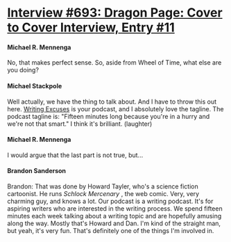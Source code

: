 # [Interview #693: Dragon Page: Cover to Cover Interview, Entry #11](https://www.theoryland.com/intvmain.php?i=693#11)

#### Michael R. Mennenga

No, that makes perfect sense. So, aside from Wheel of Time, what else are you doing?

#### Michael Stackpole

Well actually, we have the thing to talk about. And I have to throw this out here.
[Writing Excuses](http://www.writingexcuses.com/)
is your podcast, and I absolutely love the tagline. The podcast tagline is: "Fifteen minutes long because you're in a hurry and we're not that smart." I think it's brilliant. (laughter)

#### Michael R. Mennenga

I would argue that the last part is not true, but...

#### Brandon Sanderson

Brandon: That was done by Howard Tayler, who's a science fiction cartoonist. He runs
*Schlock Mercenary*
, the web comic. Very, very charming guy, and knows a lot. Our podcast is a writing podcast. It's for aspiring writers who are interested in the writing process. We spend fifteen minutes each week talking about a writing topic and are hopefully amusing along the way. Mostly that's Howard and Dan. I'm kind of the straight man, but yeah, it's very fun. That's definitely one of the things I'm involved in.

